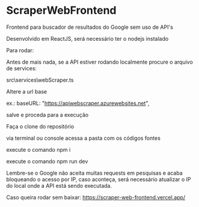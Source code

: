 # ScraperWebFrontend
Frontend para buscador de resultados do Google sem uso de API's

Desenvolvido em ReactJS, será necessário ter o nodejs instalado


Para rodar:


Antes de mais nada, se a API estiver rodando localmente procure o arquivo de services:

src\services\webScraper.ts

Altere a url base

ex.: baseURL: "https://apiwebscraper.azurewebsites.net",

salve e proceda para a execução


Faça o clone do repositório

via terminal ou console acessa a pasta com os códigos fontes

execute o comando npm i

execute o comando npm run dev


Lembre-se o Google não aceita muitas requests em pesquisas e acaba bloqueando o acesso por IP,
caso aconteça, será necessário atualizar o IP do local onde a API está sendo executada.

Caso queira rodar sem baixar: https://scraper-web-frontend.vercel.app/
